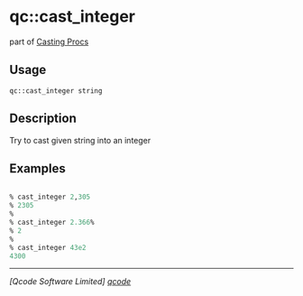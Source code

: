 qc::cast_integer
================

part of [Casting Procs](../cast.md)

Usage
-----
`qc::cast_integer string`

Description
-----------
Try to cast given string into an integer

Examples
--------
```tcl

% cast_integer 2,305
% 2305
% 
% cast_integer 2.366%
% 2
%
% cast_integer 43e2
4300

```

----------------------------------
*[Qcode Software Limited] [qcode]*

[qcode]: http://www.qcode.co.uk "Qcode Software"